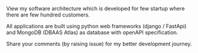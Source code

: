 View my software architecture which is developed for few startup where there are few hundred customers. 

All applications are built using python web frameworks (django / FastApi) and MongoDB (DBAAS Atlas) as database with openAPI specification.

Share your comments (by raising issue) for my better development journey.
